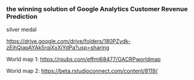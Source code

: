 ### the winning solution of Google Analytics Customer Revenue Prediction


silver medal





 https://drive.google.com/drive/folders/180PZydk-zEjhQjapAYAk5rqjXxXiYdPa?usp=sharing


World map 1: https://rpubs.com/effml68477/GACRPworldmap 

World map 2: https://beta.rstudioconnect.com/content/8119/


